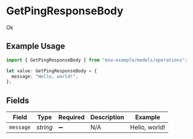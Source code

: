 # GetPingResponseBody

Ok

## Example Usage

```typescript
import { GetPingResponseBody } from "msw-example/models/operations";

let value: GetPingResponseBody = {
  message: "Hello, world!",
};
```

## Fields

| Field              | Type               | Required           | Description        | Example            |
| ------------------ | ------------------ | ------------------ | ------------------ | ------------------ |
| `message`          | *string*           | :heavy_minus_sign: | N/A                | Hello, world!      |